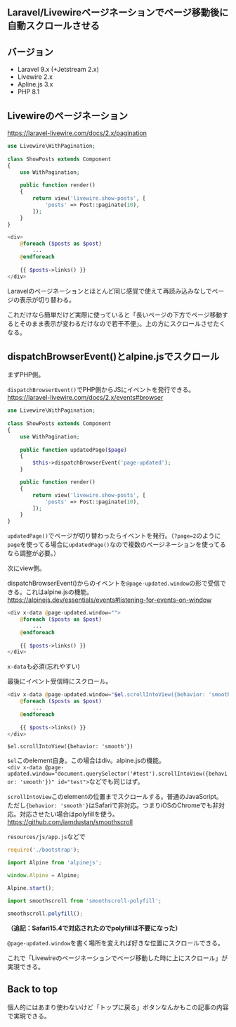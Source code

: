 Laravel/Livewireページネーションでページ移動後に自動スクロールさせる
----

## バージョン
- Laravel 9.x (+Jetstream 2.x)
- Livewire 2.x
- Apline.js 3.x
- PHP 8.1

## Livewireのページネーション
https://laravel-livewire.com/docs/2.x/pagination

```php
use Livewire\WithPagination;
 
class ShowPosts extends Component
{
    use WithPagination;
 
    public function render()
    {
        return view('livewire.show-posts', [
            'posts' => Post::paginate(10),
        ]);
    }
}
```
```php
<div>
    @foreach ($posts as $post)
        ...
    @endforeach
 
    {{ $posts->links() }}
</div>
```

Laravelのページネーションとほとんど同じ感覚で使えて再読み込みなしでページの表示が切り替わる。

これだけなら簡単だけど実際に使っていると「長いページの下方でページ移動するとそのまま表示が変わるだけなので若干不便」。上の方にスクロールさせたくなる。

## dispatchBrowserEvent()とalpine.jsでスクロール
まずPHP側。

`dispatchBrowserEvent()`でPHP側からJSにイベントを発行できる。  
https://laravel-livewire.com/docs/2.x/events#browser

```php
use Livewire\WithPagination;
 
class ShowPosts extends Component
{
    use WithPagination;
 
    public function updatedPage($page)
    {
        $this->dispatchBrowserEvent('page-updated');
    }

    public function render()
    {
        return view('livewire.show-posts', [
            'posts' => Post::paginate(10),
        ]);
    }
}
```

`updatedPage()`でページが切り替わったらイベントを発行。（`?page=2`のように`page`を使ってる場合に`updatedPage()`なので複数のページネーションを使ってるなら調整が必要。）


次にview側。

dispatchBrowserEvent()からのイベントを`@page-updated.window`の形で受信できる。これはalpine.jsの機能。  
https://alpinejs.dev/essentials/events#listening-for-events-on-window

```php
<div x-data @page-updated.window="">
    @foreach ($posts as $post)
        ...
    @endforeach
 
    {{ $posts->links() }}
</div>
```

`x-data`も必須(忘れやすい)

最後にイベント受信時にスクロール。

```php
<div x-data @page-updated.window="$el.scrollIntoView({behavior: 'smooth'})">
    @foreach ($posts as $post)
        ...
    @endforeach
 
    {{ $posts->links() }}
</div>
```

`$el.scrollIntoView({behavior: 'smooth'})`

`$el`このelement自身。この場合はdiv。alpine.jsの機能。  
`<div x-data @page-updated.window="document.querySelector('#test').scrollIntoView({behavior: 'smooth'})" id="test">`などでも同じはず。

`scrollIntoView`このelementの位置までスクロールする。普通のJavaScript。  
ただし`{behavior: 'smooth'}`はSafariで非対応。つまりiOSのChromeでも非対応。対応させたい場合はpolyfillを使う。  
https://github.com/iamdustan/smoothscroll

`resources/js/app.js`などで
```js
require('./bootstrap');

import Alpine from 'alpinejs';

window.Alpine = Alpine;

Alpine.start();

import smoothscroll from 'smoothscroll-polyfill';

smoothscroll.polyfill();
```
**（追記：Safari15.4で対応されたのでpolyfillは不要になった）**


`@page-updated.window`を書く場所を変えれば好きな位置にスクロールできる。

これで「Livewireのページネーションでページ移動した時に上にスクロール」が実現できる。

## Back to top
個人的にはあまり使わないけど「トップに戻る」ボタンなんかもこの記事の内容で実現できる。
